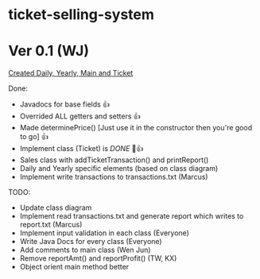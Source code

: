 # ticket-selling-system

# Ver 0.1 (WJ)
<u>Created Daily, Yearly, Main and Ticket</u>

Done:
- Javadocs for base fields 👍
- Overrided ALL getters and setters 👍
- Made determinePrice() [Just use it in the constructor then you're good to go] 👍
- Implement class (Ticket) is *DONE* 👏👍
- Sales class with addTicketTransaction() and printReport()
- Daily and Yearly specific elements (based on class diagram)
- Implement write transactions to transactions.txt (Marcus)

TODO:
- Update class diagram
- Implement read transactions.txt and generate report which writes to report.txt (Marcus)
- Implement input validation in each class (Everyone)
- Write Java Docs for every class (Everyone)
- Add comments to main class (Wen Jun)
- Remove reportAmt() and reportProfit() (TW, KX)
- Object orient main method better

